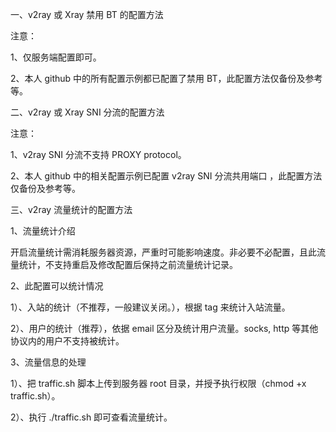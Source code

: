 一、v2ray 或 Xray 禁用 BT 的配置方法

注意：

1、仅服务端配置即可。

2、本人 github 中的所有配置示例都已配置了禁用 BT，此配置方法仅备份及参考等。

二、v2ray 或 Xray SNI 分流的配置方法

注意：

1、v2ray SNI 分流不支持 PROXY protocol。

2、本人 github 中的相关配置示例已配置 v2ray SNI 分流共用端口 ，此配置方法仅备份及参考等。

三、v2ray 流量统计的配置方法

1、流量统计介绍

开启流量统计需消耗服务器资源，严重时可能影响速度。非必要不必配置，且此流量统计，不支持重启及修改配置后保持之前流量统计记录。

2、此配置可以统计情况

1）、入站的统计（不推荐，一般建议关闭。），根据 tag 来统计入站流量。

2）、用户的统计（推荐），依据 email 区分及统计用户流量。socks, http 等其他协议内的用户不支持被统计。  

3、流量信息的处理

1）、把 traffic.sh 脚本上传到服务器 root 目录，并授予执行权限（chmod +x traffic.sh）。

2）、执行 ./traffic.sh 即可查看流量统计。
